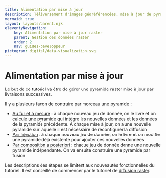 ```yaml
---
title: Alimentation par mise à jour 
description: Téléversement d'images géoréférencées, mise à jour de pyramide par injection ou par référence, composition à posteriori
mermaid: true
layout: layouts/parent.njk
eleventyNavigation:
    key: Alimentation par mise à jour raster
    parent: Gestion des données raster
    order: 2
    nav: guides-developpeur
pictogram: digital/data-visualization.svg
---
```


# Alimentation par mise à jour

Le but de ce tutoriel va être de gérer une pyramide raster mise à jour par livraisons successives.

Il y a plusieurs façon de contruire par morceau une pyramide :

- [Au fur et à mesure](../alimentation-mise-a-jour-raster/fur-et-a-mesure) : à chaque nouveau jeu de donnée, on le livre et on calcule une pyramide qui intègre les nouvelles données et les données de la pyramide précédente. À chaque mise à jour, on a une nouvelle pyramide sur laquelle il est nécessaire de reconfigurer la diffusion
- [Par injection](./parinjection.md) : à chaque nouveau jeu de donnée, on le livre et on modifie une pyramide déjà existente pour ajouter ces nouvelles données
- [Par composition a posteriori](./composition.md) : chaque jeu de donnée donne une nouvelle pyramide indépendante. On va ensuite construire une pyramide par fusion

Les descriptions des étapes se limitent aux nouveautés fonctionnelles du tutoriel. Il est conseillé de commencer par le tutoriel de [diffusion raster](../alimentation-diffusion-raster).